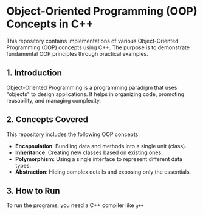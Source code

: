 # Object-Oriented Programming (OOP) Concepts in C++

This repository contains implementations of various Object-Oriented Programming (OOP) concepts using C++. The purpose is to demonstrate fundamental OOP principles through practical examples.

## 1. Introduction
Object-Oriented Programming is a programming paradigm that uses "objects" to design applications. It helps in organizing code, promoting reusability, and managing complexity.

## 2. Concepts Covered
This repository includes the following OOP concepts:
- **Encapsulation**: Bundling data and methods into a single unit (class).
- **Inheritance**: Creating new classes based on existing ones.
- **Polymorphism**: Using a single interface to represent different data types.
- **Abstraction**: Hiding complex details and exposing only the essentials.
## 3. How to Run
To run the programs, you need a C++ compiler like `g++`

